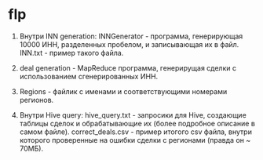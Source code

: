 # flp
1. Внутри INN generation:
  INNGenerator - программа, генерирующая 10000 ИНН, разделенных пробелом, и записывающая их в файл.
  INN.txt - пример такого файла.
  
2. deal generation - MapReduce программа, генерирущая сделки с использованием сгенерированных ИНН.

3. Regions - файлик с именами и соответствующими номерами регионов.

4. Внутри Hive query:
  hive_query.txt - запросики для Hive, создающие таблицы сделок и обрабатывающие их (более подробное описание в самом файле).
  correct_deals.csv - пример итогого csv файла, внутри которого проверенные на ошибки сделки с регионами (правда он ~ 70МБ).
